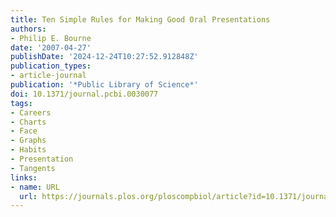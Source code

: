 ```yaml
---
title: Ten Simple Rules for Making Good Oral Presentations
authors:
- Philip E. Bourne
date: '2007-04-27'
publishDate: '2024-12-24T10:27:52.912848Z'
publication_types:
- article-journal
publication: '*Public Library of Science*'
doi: 10.1371/journal.pcbi.0030077
tags:
- Careers
- Charts
- Face
- Graphs
- Habits
- Presentation
- Tangents
links:
- name: URL
  url: https://journals.plos.org/ploscompbiol/article?id=10.1371/journal.pcbi.0030077
---
```

